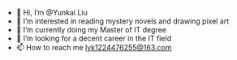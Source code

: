 - 👋 Hi, I’m @Yunkai Liu
- 👀 I’m interested in reading mystery novels and drawing pixel art
- 🌱 I’m currently doing my Master of IT degree
- 💞️ I’m looking for a decent career in the IT field
- 📫 How to reach me lyk1224476255@163.com

<!---
YLFxGen/YLFxGen is a ✨ special ✨ repository because its `README.md` (this file) appears on your GitHub profile.
You can click the Preview link to take a look at your changes.
--->
